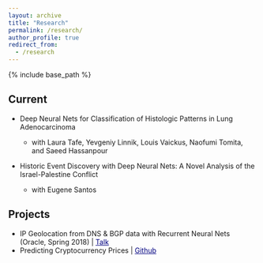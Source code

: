 ```yaml
---
layout: archive
title: "Research"
permalink: /research/
author_profile: true
redirect_from:
  - /research
---
```


{% include base_path %}

Current
------
* Deep Neural Nets for Classification of Histologic Patterns in Lung Adenocarcinoma
    * with Laura Tafe, Yevgeniy Linnik, Louis Vaickus, Naofumi Tomita, and Saeed Hassanpour

* Historic Event Discovery with Deep Neural Nets: A Novel Analysis of the
Israel-Palestine Conflict
	* with Eugene Santos

Projects
------
* IP Geolocation from DNS & BGP data with Recurrent Neural Nets (Oracle, Spring 2018) \| <a href="oracle.pdf" style="color:navy">Talk</a>
* Predicting Cryptocurrency Prices \| <a href="https://github.com/jasonwei20/cryptocurrency-prediction" style="color:navy">Github</a>